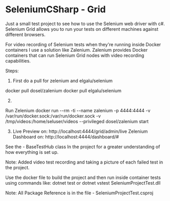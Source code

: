 # SeleniumCSharp - Grid

Just a small test project to see how to use the Selenium web driver with c#.
Selenium Grid allows you to run your tests on different machines against different browsers. 

For video recording of Selenium tests when they're running inside Docker containers I use a solution like Zalenium.
Zalenium provides Docker containers that can run Selenium Grid nodes with video recording capabilities.

Steps:
1. First do a pull for zelenium and elgalu/selenium

docker pull dosel/zalenium
docker pull elgalu/selenium

2.
Run Zelenium
docker run --rm -ti --name zalenium -p 4444:4444 -v /var/run/docker.sock:/var/run/docker.sock -v /tmp/videos:/home/seluser/videos --privileged dosel/zalenium start

3. Live Preview on:
http://localhost:4444/grid/admin/live
Zelenium Dashboard on:
http://localhost:4444/dashboard/#

See the - BaseTestHub class In the project for a greater understanding of how everything is set up.

Note:
Added video test recording and taking a picture of each failed test in the project.

Use the docker file to build the project and then run inside container tests using commands like:
dotnet test
or
dotnet vstest SeleniumProjectTest.dll

Note: All Package Reference is in the file - SeleniumProjectTest.csproj

